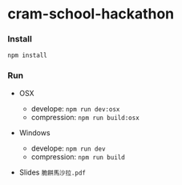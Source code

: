 # cram-school-hackathon

### Install

`npm install`

### Run

- OSX
  - develope: `npm run dev:osx`
  - compression: `npm run build:osx`

- Windows
  - develope: `npm run dev`
  - compression: `npm run build`

- Slides
  `脆餅馬沙拉.pdf`